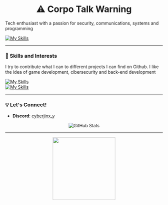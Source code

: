 <div align="center">
  <h1>⚠️ Corpo Talk Warning</h1>
</div>

<p>Tech enthusiast with a passion for security, communications, systems and programming</p>

[![My Skills](https://skillicons.dev/icons?i=windows,ubuntu,vscode,visualstudio&theme=light)](https://skillicons.dev)


---



### 🔧 Skills and Interests
<p>I try to contribute what I can to different projects I can find on Github. I like the idea of game development, cibersecurity and back-end development</p>

[![My Skills](https://skillicons.dev/icons?i=js,nodejs,godot,git,github&theme=light)](https://skillicons.dev) <br>
[![My Skills](https://skillicons.dev/icons?i=py,go,unreal,swift,dotnet&theme=light)](https://skillicons.dev)



---
### 💡 Let's Connect!

- **Discord**: [cyberjinx_y](https://discord.com/)

<div align="center">
  <img src="https://github-readme-stats.vercel.app/api?username=energypop&show_icons=true&theme=radical" alt="GitHub Stats">
</div>

---
<div align="center">
    <img src="https://media.tenor.com/S61VCO73mOAAAAAj/linux-tux.gif" width="200">
</div>
